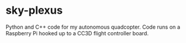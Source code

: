 # sky-plexus

Python and C++ code for my autonomous quadcopter.  Code runs on a Raspberry Pi hooked up to a CC3D flight controller board.
